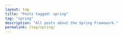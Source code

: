 ```yaml
---
layout: tag
title: "Posts tagged: spring"
tag: "spring"
description: "All posts about the Spring Framework."
permalink: /tag/spring/
---
```


